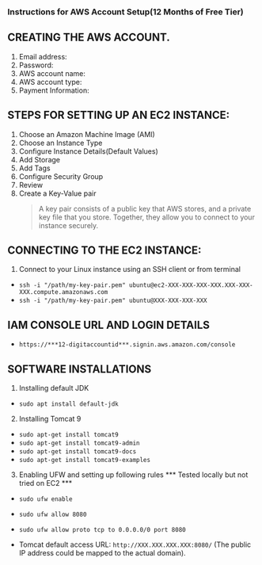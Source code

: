 ### Instructions for AWS Account Setup(12 Months of Free Tier) 

## CREATING THE AWS ACCOUNT.

1. Email address:
2. Password:
3. AWS account name:
4. AWS account type:
5. Payment Information:


## STEPS FOR SETTING UP AN EC2 INSTANCE:

1. Choose an Amazon Machine Image (AMI)
2. Choose an Instance Type
3. Configure Instance Details(Default Values)
4. Add Storage
5. Add Tags
6. Configure Security Group
7. Review
8. Create a Key-Value pair
    > A key pair consists of a public key that AWS stores, and a private key file that you store.
    > Together, they allow you to connect to your instance securely.

## CONNECTING TO THE EC2 INSTANCE:

1. Connect to your Linux instance using an SSH client or from terminal
  
 - `ssh -i "/path/my-key-pair.pem" ubuntu@ec2-XXX-XXX-XXX-XXX.XXX-XXX-XXX.compute.amazonaws.com`
 - `ssh -i "/path/my-key-pair.pem" ubuntu@XXX-XXX-XXX-XXX`


## IAM CONSOLE URL AND LOGIN DETAILS

 - `https://***12-digitaccountid***.signin.aws.amazon.com/console`

## SOFTWARE INSTALLATIONS

1. Installing default JDK

 - `sudo apt install default-jdk`

2. Installing Tomcat 9

- `sudo apt-get install tomcat9`
- `sudo apt-get install tomcat9-admin`
- `sudo apt-get install tomcat9-docs`
- `sudo apt-get install tomcat9-examples`

3. Enabling UFW and setting up following rules
   *** Tested locally but not tried on EC2 ***
- `sudo ufw enable`
- `sudo ufw allow 8080`
- `sudo ufw allow proto tcp to 0.0.0.0/0 port 8080`

- Tomcat default access URL: `http://XXX.XXX.XXX.XXX:8080/` (The public IP address could be mapped to the actual domain).
